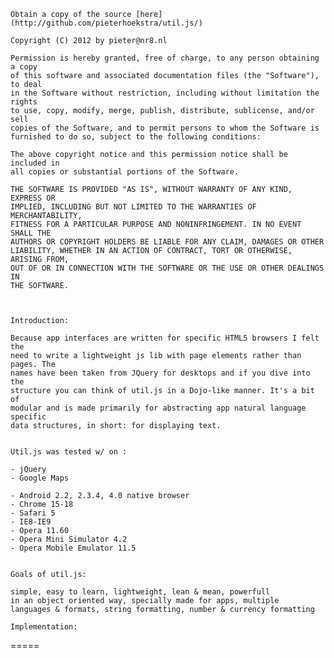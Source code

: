 
	Obtain a copy of the source [here](http://github.com/pieterhoekstra/util.js/)

	Copyright (C) 2012 by pieter@nr8.nl

	Permission is hereby granted, free of charge, to any person obtaining a copy
	of this software and associated documentation files (the "Software"), to deal
	in the Software without restriction, including without limitation the rights
	to use, copy, modify, merge, publish, distribute, sublicense, and/or sell
	copies of the Software, and to permit persons to whom the Software is
	furnished to do so, subject to the following conditions:

	The above copyright notice and this permission notice shall be included in
	all copies or substantial portions of the Software.

	THE SOFTWARE IS PROVIDED "AS IS", WITHOUT WARRANTY OF ANY KIND, EXPRESS OR
	IMPLIED, INCLUDING BUT NOT LIMITED TO THE WARRANTIES OF MERCHANTABILITY,
	FITNESS FOR A PARTICULAR PURPOSE AND NONINFRINGEMENT. IN NO EVENT SHALL THE
	AUTHORS OR COPYRIGHT HOLDERS BE LIABLE FOR ANY CLAIM, DAMAGES OR OTHER
	LIABILITY, WHETHER IN AN ACTION OF CONTRACT, TORT OR OTHERWISE, ARISING FROM,
	OUT OF OR IN CONNECTION WITH THE SOFTWARE OR THE USE OR OTHER DEALINGS IN
	THE SOFTWARE.
	
	
	
	Introduction:

	Because app interfaces are written for specific HTML5 browsers I felt the 
	need to write a lightweight js lib with page elements rather than pages. The 
	names have been taken from JQuery for desktops and if you dive into the 
	structure you can think of util.js in a Dojo-like manner. It's a bit of 
	modular and is made primarily for abstracting app natural language specific 
	data structures, in short: for displaying text. 


	Util.js was tested w/ on :

	- jQuery
	- Google Maps
	
	- Android 2.2, 2.3.4, 4.0 native browser
	- Chrome 15-18
	- Safari 5
	- IE8-IE9	
	- Opera 11.60
	- Opera Mini Simulator 4.2
	- Opera Mobile Emulator 11.5


	Goals of util.js:
	
	simple, easy to learn, lightweight, lean & mean, powerfull 
	in an object oriented way, specially made for apps, multiple 
	languages & formats, string formatting, number & currency formatting 
		
	Implementation:
=====
	<script type="text/javascript">
	var utilConfig = {
		debug:true,
		defLocale: 'en',
		locales: ['it', 'nl']
	}
	
	/* enter ADAPT_CONFIG here as explained on http://adapt.960.gs */

	</script>
	<script type='text/javascript' src='pathToUtil/loader.js'></script>
======

	String formatting:
	
	1) Capitalizes first non-tag string character of string or dot terminated phrases
	2) Adds space after dot in a phrase
	3) Removes double space
	4) Removes space before dot
	5) Leaves abbreviations as they are
	6) Truncates to number of characters and tries to round up on space
	7) Adds an optional string or ' ...' (to the last open fitting tag) when the string 
	   has been truncated


	HTML5 datePicker:
	
	If you add the datepicker module to the loader, it will add datePicker behaviour
	to any html input tag with the attribute 'type' set to 'date'. The module is dependent
	on the date module and, to a lesser extend, on the current util.locale.

	A static meta-tag is required for util when not using sizzlejs:
	<pre>
	&lt;meta http-equiv="X-UA-Compatible" content="IE=8">
	</pre>	
	
	
	Examples:

	i. builtin elements
	
<pre>
	// Push 'home' breadcrumb
	// 'home' is a langId, eg. util.lang.home and util._lang['en'].home
	util.crumbs.push(new util.crumb('home', clientResume))
	// Assign selector
	util.crumbs.setSel('#crumbs')

	var langs = [{iso_code:'en', label:'english'},
	             {iso_code:'nl', label:'nederlands'},
	             {iso_code:'it', label:'italiano'}]
	util.langbar.setLanguages(langs)
	
	// Assign selector
	util.langbar.display('#langSelector')
	
	// Get locale on Android with the jsjbridge module	
	util.curLang = navigator.util.getLocale();
	util.langbar.selectLang(util.curLang)
	
	// Set what needs to be done when user selects language from langbar
	util.langbar.setOnUpdate(function()
	{
		util.hud.getDictionary(
				/* url */
				'data.json',
				/* selector for input */
				"#hud", 
				/* onclick */
				"javascript:util.menu.choose('%', '%')",
				/* on icon click */
				"javascript:util.menu.choose('%', '%')"				
			)	
	})
</pre>
	ii. utiljs runlevels
<pre>	
	1. load modules
	2. load locale dependant files
	3. execute function _init of all modules
	4. execute prepare callbacks
	5. execute ready callbacks 
	6. execute steady callbacks
</pre>	

	iii. util.js dev
	
<pre>
utilConfig={debug:true, locales: ['en'], defLocale:'en'}
util.ready(function() // If using the loader
	    {
	        util.debug.setGetAppState(function()
	        {
	        	/* return string for debug message */
	            return 'state=' 
	        })
	       
	        var x = util.extend(card, {value:1})
	         /* x is a card with property value=1 */
	         util.extend(x, {value:0})
	         /* x is a card with property value=0 */
	         
	        var x = util.struct([card, blackjack], {value:1})
	        /* x is a struct with property data.value=1 */ 
	    
	        var msg = 'fits in as many words as possible when first word in string is shorter then limit'
	            .toLimitedFormattedHTML(23)

	  	// msg now eq: 'Fits in as many words ...'
	  	// Consider css text-overflow: ellipse
	        
	    
	    // strip all dots and space:
	        util.trim('1000 AA', true)

	    // format numbers to type and locale
	        var res = 'average of &%'.format([1.5], 'precision:1', '&')

	    // handle input         
	        util.trim(null).isEmpty() // true
	        
	        util.isObject(null) // true
	        
	    // no parser, just the ones builtin (json and xml) (Not IE9)
	       alert(util.toJson("[
	       		{'name':'pieter\'s'},
	       		{'name':'lo  \\\\  pi'},
	       		{'name':'Kilo zei:\\\"Hoera!\\\"'}]")[2].name)       

	    // with a struct (but not "use strict" compatible):   
	        var msg = new util.struct([String], {msg1:'total %', msg2:'Bye '})
	        var d = msg.format.apply(msg.data.msg1, [[1.5], 'float:2'])
	        var m = msg.toLimitedFormattedText.apply(d, [15])

	    // example enum:
	        util.unum('1000', '1002').forEach(function(pnumber)
	        {
	            util.unum(pnumber + 'AZ', pnumber + 'BB', 
	            {
	                regexp:RegExp(/\d{4}[A-Z]{2}/),
	                onUnumNext:function(pcode)
	                {
	                    alert(pcode)
	                }
	            })
	        })  

	    // example options:
	    option = ['optionFoo', 'optionBar', 'optionBaz'].unum()
	                    
	    config = new util.struct([util.options], {value:option.optionBar})

	    config.set([option.optionFoo])

	    config.get() & option.optionFoo // True, or:
	    config.get(option.optionBar) // True
	    config.get(option.optionBaz) // False
	    
	    // toggle optionBar
	    config.set([option.optionBar])
	    config.get(option.optionBar) // False

})	
			
</pre>